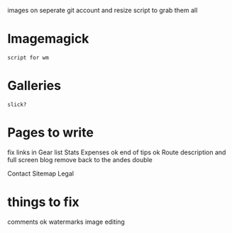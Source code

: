images on seperate git account and resize
script to grab them all

# Imagemagick
    script for wm

# Galleries
    slick?

# Pages to write

fix links in Gear list
Stats
Expenses ok
end of tips ok
Route description and full screen 
blog remove back to the andes double

Contact
Sitemap
Legal

# things to fix
comments ok
watermarks
image editing

